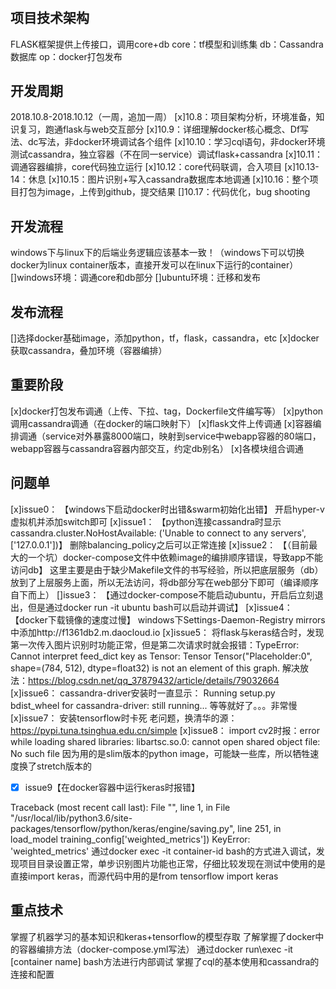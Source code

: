 #

## 项目技术架构

FLASK框架提供上传接口，调用core+db
core：tf模型和训练集
db：Cassandra数据库
op：docker打包发布

## 开发周期

2018.10.8-2018.10.12（一周，追加一周）
[x]10.8：项目架构分析，环境准备，知识复习，跑通flask与web交互部分
[x]10.9：详细理解docker核心概念、Df写法、dc写法，非docker环境调试各个组件
[x]10.10：学习cql语句，非docker环境测试cassandra，独立容器（不在同一service）调试flask+cassandra
[x]10.11：调通容器编排，core代码独立运行
[x]10.12：core代码联调，合入项目
[x]10.13-14：休息
[x]10.15：图片识别+写入cassandra数据库本地调通
[x]10.16：整个项目打包为image，上传到github，提交结果
[]10.17：代码优化，bug shooting

## 开发流程

windows下与linux下的后端业务逻辑应该基本一致！（windows下可以切换docker为linux container版本，直接开发可以在linux下运行的container）
[]windows环境：调通core和db部分
[]ubuntu环境：迁移和发布

## 发布流程

[]选择docker基础image，添加python，tf，flask，cassandra，etc
[x]docker获取cassandra，叠加环境（容器编排）

## 重要阶段

[x]docker打包发布调通（上传、下拉、tag，Dockerfile文件编写等）
[x]python调用cassandra调通（在docker的端口映射下）
[x]flask文件上传调通
[x]容器编排调通（service对外暴露8000端口，映射到service中webapp容器的80端口，webapp容器与cassandra容器内部交互，约定db别名）
[x]各模块组合调通

## 问题单

[x]issue0：
【windows下启动docker时出错&swarm初始化出错】
开启hyper-v虚拟机并添加switch即可
[x]issue1：
【python连接cassandra时显示cassandra.cluster.NoHostAvailable: ('Unable to connect to any servers', ['127.0.0.1'])】
删除balancing_policy之后可以正常连接
[x]issue2：
【（目前最大的一个坑）docker-compose文件中依赖image的编排顺序错误，导致app不能访问db】
这里主要是由于缺少Makefile文件的书写经验，所以把底层服务（db）放到了上层服务上面，所以无法访问，将db部分写在web部分下即可（编译顺序自下而上）
[]issue3：
【通过docker-compose不能启动ubuntu，开启后立刻退出，但是通过docker run -it ubuntu bash可以启动并调试】
[x]issue4：
【docker下载镜像的速度过慢】
windows下Settings-Daemon-Registry mirrors中添加http://f1361db2.m.daocloud.io
[x]issue5：
将flask与keras结合时，发现第一次传入图片识别时功能正常，但是第二次请求时就会报错：TypeError: Cannot interpret feed_dict key as Tensor: Tensor Tensor("Placeholder:0", shape=(784, 512), dtype=float32) is not an element of this graph.
解决放法：https://blog.csdn.net/qq_37879432/article/details/79032664
[x]issue6：
cassandra-driver安装时一直显示： Running setup.py bdist_wheel for cassandra-driver: still running...
等等就好了。。。非常慢
[x]issue7：
安装tensorflow时卡死
老问题，换清华的源：https://pypi.tuna.tsinghua.edu.cn/simple
[x]issue8：
import cv2时报：error while loading shared libraries: libartsc.so.0: cannot open shared object file: No such file
因为用的是slim版本的python image，可能缺一些库，所以牺牲速度换了stretch版本的

- [x] issue9【在docker容器中运行keras时报错】

Traceback (most recent call last):
  File "<stdin>", line 1, in <module>
  File "/usr/local/lib/python3.6/site-packages/tensorflow/python/keras/engine/saving.py", line 251, in load_model
    training_config['weighted_metrics'])
KeyError: 'weighted_metrics'
通过docker exec -it container-id bash的方式进入调试，发现项目目录设置正常，单步识别图片功能也正常，仔细比较发现在测试中使用的是直接import keras，而源代码中用的是from tensorflow import keras

## 重点技术

掌握了机器学习的基本知识和keras+tensorflow的模型存取
了解掌握了docker中的容器编排方法（docker-compose.yml写法）
通过docker run\exec -it [container name] bash方法进行内部调试
掌握了cql的基本使用和cassandra的连接和配置